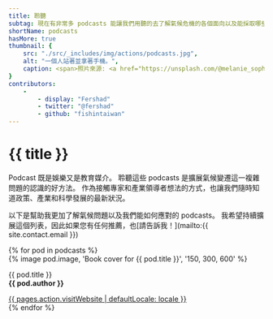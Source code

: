 ```yaml
---
title: 聆聽
subtag: 現在有非常多 podcasts 能讓我們用聽的去了解氣候危機的各個面向以及能採取哪些行動。
shortName: podcasts
hasMore: true
thumbnail: { 
    src: "./src/_includes/img/actions/podcasts.jpg", 
    alt: "一個人站著並拿著手機。",
    caption: <span>照片來源: <a href="https://unsplash.com/@melanie_sophie?utm_source=unsplash&amp;utm_medium=referral&amp;utm_content=creditCopyText">Melanie Pongratz</a>在<a href="https://unsplash.com/s/photos/listen-podcasts?utm_source=unsplash&amp;utm_medium=referral&amp;utm_content=creditCopyText">Unsplash</a></span>
}
contributors:
    - 
        - display: "Fershad"
        - twitter: "@fershad"
        - github: "fishintaiwan"
---
```

# {{ title }}
Podcast 既是娛樂又是教育媒介。 聆聽這些 podcasts 是擴展氣候變遷這一複雜問題的認識的好方法。 作為接觸專家和產業領導者想法的方式，也讓我們隨時知道政策、產業和科學發展的最新狀況。

以下是幫助我更加了解氣候問題以及我們能如何應對的 podcasts。 我希望持續擴展這個列表，因此如果您有任何推薦，也[請告訴我！](mailto:{{ site.contact.email }})

<div class="action-grid auto-grid">
{% for pod in podcasts %}
<div class="card podcast">
{% image pod.image, 'Book cover for {{ pod.title }}', '150, 300, 600' %}
<div class="card--content">
<p>{{ pod.title }}<br><strong>{{ pod.author }}</strong></p>
<a href="{{pod.website}}" data-external>{{ pages.action.visitWebsite | defaultLocale: locale }}</a>
</div>
</div>
{% endfor %}
</div>